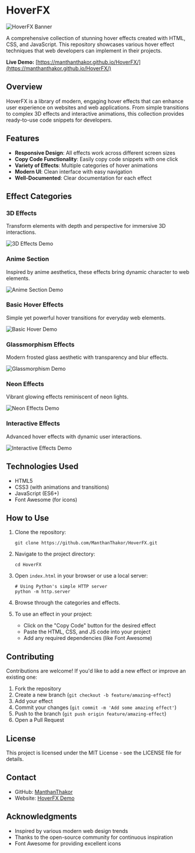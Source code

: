 # HoverFX

![HoverFX Banner](https://github.com/ManthanThakor/HoverFX/blob/main/ReadMeDemoImages/banner.png)

A comprehensive collection of stunning hover effects created with HTML, CSS, and JavaScript. This repository showcases various hover effect techniques that web developers can implement in their projects.

**Live Demo:** [https://manthanthakor.github.io/HoverFX/](https://manthanthakor.github.io/HoverFX/)

## Overview

HoverFX is a library of modern, engaging hover effects that can enhance user experience on websites and web applications. From simple transitions to complex 3D effects and interactive animations, this collection provides ready-to-use code snippets for developers.

## Features

- **Responsive Design**: All effects work across different screen sizes
- **Copy Code Functionality**: Easily copy code snippets with one click
- **Variety of Effects**: Multiple categories of hover animations
- **Modern UI**: Clean interface with easy navigation
- **Well-Documented**: Clear documentation for each effect

## Effect Categories

### 3D Effects

Transform elements with depth and perspective for immersive 3D interactions.

![3D Effects Demo](https://github.com/ManthanThakor/HoverFX/blob/main/ReadMeDemoImages/3dEffect.png)

### Anime Section

Inspired by anime aesthetics, these effects bring dynamic character to web elements.

![Anime Section Demo](https://github.com/ManthanThakor/HoverFX/blob/main/ReadMeDemoImages/AnimeGirl.png)

### Basic Hover Effects

Simple yet powerful hover transitions for everyday web elements.

![Basic Hover Demo](https://github.com/ManthanThakor/HoverFX/blob/main/ReadMeDemoImages/Basic.png)

### Glassmorphism Effects

Modern frosted glass aesthetic with transparency and blur effects.

![Glassmorphism Demo](https://github.com/ManthanThakor/HoverFX/blob/main/ReadMeDemoImages/Glassmorephism.png)

### Neon Effects

Vibrant glowing effects reminiscent of neon lights.

![Neon Effects Demo](https://github.com/ManthanThakor/HoverFX/blob/main/ReadMeDemoImages/Neon.png)

### Interactive Effects

Advanced hover effects with dynamic user interactions.

![Interactive Effects Demo](https://github.com/ManthanThakor/HoverFX/blob/main/ReadMeDemoImages/Interactive.png)

## Technologies Used

- HTML5
- CSS3 (with animations and transitions)
- JavaScript (ES6+)
- Font Awesome (for icons)

## How to Use

1. Clone the repository:

   ```
   git clone https://github.com/ManthanThakor/HoverFX.git
   ```

2. Navigate to the project directory:

   ```
   cd HoverFX
   ```

3. Open `index.html` in your browser or use a local server:

   ```
   # Using Python's simple HTTP server
   python -m http.server
   ```

4. Browse through the categories and effects.

5. To use an effect in your project:
   - Click on the "Copy Code" button for the desired effect
   - Paste the HTML, CSS, and JS code into your project
   - Add any required dependencies (like Font Awesome)

## Contributing

Contributions are welcome! If you'd like to add a new effect or improve an existing one:

1. Fork the repository
2. Create a new branch (`git checkout -b feature/amazing-effect`)
3. Add your effect
4. Commit your changes (`git commit -m 'Add some amazing effect'`)
5. Push to the branch (`git push origin feature/amazing-effect`)
6. Open a Pull Request

## License

This project is licensed under the MIT License - see the LICENSE file for details.

## Contact

- GitHub: [ManthanThakor](https://github.com/ManthanThakor)
- Website: [HoverFX Demo](https://manthanthakor.github.io/HoverFX/)

## Acknowledgments

- Inspired by various modern web design trends
- Thanks to the open-source community for continuous inspiration
- Font Awesome for providing excellent icons
